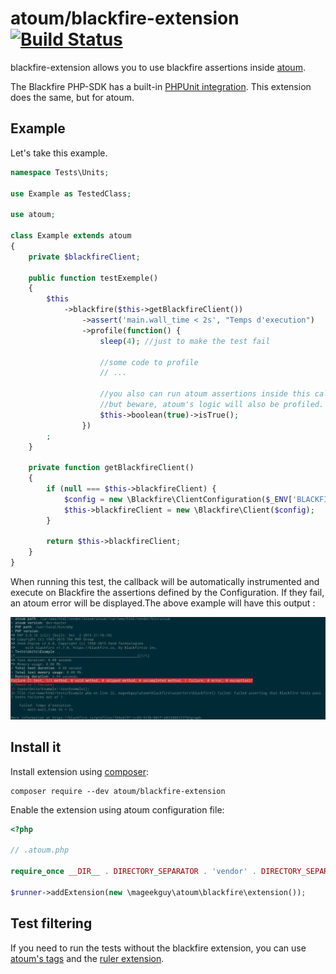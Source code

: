 # atoum/blackfire-extension [![Build Status](https://travis-ci.org/agallou/blackfire-extension.svg?branch=master)](https://travis-ci.org/agallou/blackfire-extension)

blackfire-extension allows you to use blackfire assertions inside [atoum](https://github.com/atoum/atoum).

The Blackfire PHP-SDK has a built-in [PHPUnit integration](https://blackfire.io/docs/integrations/phpunit). This extension does the same, but for atoum.

## Example

Let's take this example.

```php
namespace Tests\Units;

use Example as TestedClass;

use atoum;

class Example extends atoum
{
    private $blackfireClient;

    public function testExemple()
    {
        $this
            ->blackfire($this->getBlackfireClient())
                ->assert('main.wall_time < 2s', "Temps d'execution")
                ->profile(function() {
                    sleep(4); //just to make the test fail

                    //some code to profile
                    // ...

                    //you also can run atoum assertions inside this callable
                    //but beware, atoum's logic will also be profiled.
                    $this->boolean(true)->isTrue();
                })
        ;
    }

    private function getBlackfireClient()
    {
        if (null === $this->blackfireClient) {
            $config = new \Blackfire\ClientConfiguration($_ENV['BLACKFIRE_CLIENT_ID'], $_ENV['BLACKFIRE_CLIENT_TOKEN']);
            $this->blackfireClient = new \Blackfire\Client($config);
        }

        return $this->blackfireClient;
    }
}

```

When running this test, the callback will be automatically instrumented and execute on Blackfire the assertions defined by the Configuration. If they fail, an atoum error will be displayed.The above example will have this output : 

![Instrumentation result](doc/screenshot.png)

## Install it

Install extension using [composer](https://getcomposer.org):

```
composer require --dev atoum/blackfire-extension
```

Enable the extension using atoum configuration file:

```php
<?php

// .atoum.php

require_once __DIR__ . DIRECTORY_SEPARATOR . 'vendor' . DIRECTORY_SEPARATOR . 'autoload.php';

$runner->addExtension(new \mageekguy\atoum\blackfire\extension());
```

## Test filtering

If you need to run the tests without the blackfire extension, you can use [atoum's tags](http://docs.atoum.org/en/latest/launch_test.html#tags) and the [ruler extension](https://github.com/atoum/ruler-extension).


